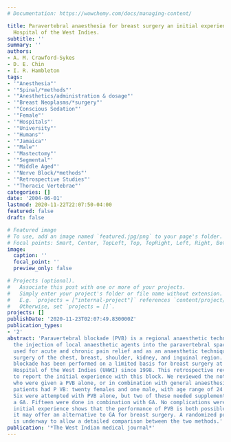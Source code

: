 ```yaml
---
# Documentation: https://wowchemy.com/docs/managing-content/

title: Paravertebral anaesthesia for breast surgery an initial experience at the University
  Hospital of the West Indies.
subtitle: ''
summary: ''
authors:
- A. M. Crawford-Sykes
- D. E. Chin
- I. R. Hambleton
tags:
- '"Anesthesia"'
- '"Spinal/*methods"'
- '"Anesthetics/administration & dosage"'
- '"Breast Neoplasms/*surgery"'
- '"Conscious Sedation"'
- '"Female"'
- '"Hospitals"'
- '"University"'
- '"Humans"'
- '"Jamaica"'
- '"Male"'
- '"Mastectomy"'
- '"Segmental"'
- '"Middle Aged"'
- '"Nerve Block/*methods"'
- '"Retrospective Studies"'
- '"Thoracic Vertebrae"'
categories: []
date: '2004-06-01'
lastmod: 2020-11-22T22:07:50-04:00
featured: false
draft: false

# Featured image
# To use, add an image named `featured.jpg/png` to your page's folder.
# Focal points: Smart, Center, TopLeft, Top, TopRight, Left, Right, BottomLeft, Bottom, BottomRight.
image:
  caption: ''
  focal_point: ''
  preview_only: false

# Projects (optional).
#   Associate this post with one or more of your projects.
#   Simply enter your project's folder or file name without extension.
#   E.g. `projects = ["internal-project"]` references `content/project/deep-learning/index.md`.
#   Otherwise, set `projects = []`.
projects: []
publishDate: '2020-11-23T02:07:49.830000Z'
publication_types:
- '2'
abstract: 'Paravertebral blockade (PVB) is a regional anaesthetic technique that allows
  the injection of local anaesthetic agents into the paravertebral space. It has been
  used for acute and chronic pain relief and as an anaesthetic technique for unilateral
  surgery of the chest, breast, shoulder, kidney, and inguinal region. Paravertebral
  blockade has been performed on a limited basis for breast surgery at the University
  Hospital of the West Indies (UHWI) since 1998. This retrospective review was undertaken
  to report the initial experience with this block. We reviewed the notes of all patients
  who were given a PVB alone, or in combination with general anaesthesia (GA). Twenty-one
  patients had P VB: twenty females and one male, with age range of 24 to 90 years.
  Six were attempted with PVB alone, but two of these needed supplementation with
  a GA. Fifteen were done in combination with GA. No complications were recorded The
  initial experience shows that the performance of PVB is both possible and safe;
  it may offer an alternative to GA for breast surgery. A randomized prospective study
  is underway to allow a detailed comparison between the two methods.'
publication: '*The West Indian medical journal*'
---
```

